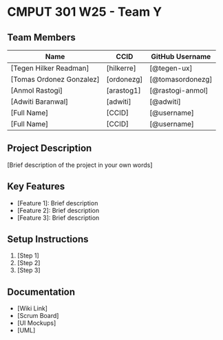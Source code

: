# CMPUT 301 W25 - Team Y

## Team Members

| Name        | CCID   | GitHub Username |
| ----------- | ------ | --------------- |
| [Tegen Hilker Readman] | [hilkerre] | [@tegen-ux]     |
| [Tomas Ordonez Gonzalez] | [ordonezg] | [@tomasordonezg]     |
| [Anmol Rastogi] | [arastog1] | [@rastogi-anmol]     |
| [Adwiti Baranwal] | [adwiti] | [@adwiti]     |
| [Full Name] | [CCID] | [@username]     |
| [Full Name] | [CCID] | [@username]     |

## Project Description

[Brief description of the project in your own words]

## Key Features

- [Feature 1]: Brief description
- [Feature 2]: Brief description
- [Feature 3]: Brief description

## Setup Instructions

1. [Step 1]
2. [Step 2]
3. [Step 3]

## Documentation

- [Wiki Link]
- [Scrum Board]
- [UI Mockups]
- [UML]
